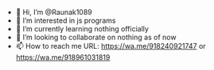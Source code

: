 - 👋 Hi, I’m @Raunak1089
- 👀 I’m interested in js programs
- 🌱 I’m currently learning nothing officially
- 💞️ I’m looking to collaborate on nothing as of now
- 📫 How to reach me URL: https://wa.me/918240921747 or https://wa.me/918961031819

<!---
Raunak1089/Raunak1089 is a ✨ special ✨ repository because its `README.md` (this file) appears on your GitHub profile.
You can click the Preview link to take a look at your changes.
--->
